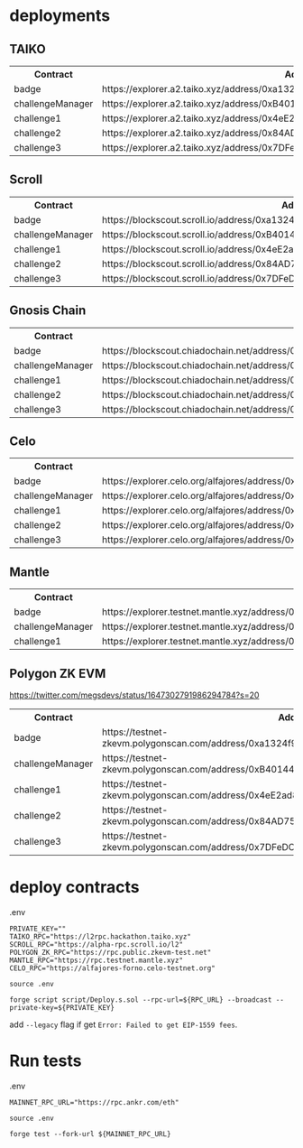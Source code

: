 # deployments

## TAIKO

<table>

<tr>
<th>Contract</th>
<th>Address</th>
</tr>

<tr>
<td>badge</td>
<td>https://explorer.a2.taiko.xyz/address/0xa1324f953e8e75a09593Ed7473722690cC624D54</td>
</tr>

<tr>
<td>challengeManager</td>
  
<td>https://explorer.a2.taiko.xyz/address/0xB40144707F71e3e132327F528263aFB0bA458821</td>
</tr>

<tr>
<td>challenge1</td>
<td>https://explorer.a2.taiko.xyz/address/0x4eE2ad8a12E6D5b272994bF2393aF5D0332Acc86</td>
</tr>

<tr>
<td>challenge2</td>
<td>https://explorer.a2.taiko.xyz/address/0x84AD75721aE069C3056d4577F687E51Da1F61a20</td>
</tr>

<tr>
<td>challenge3</td>
<td>https://explorer.a2.taiko.xyz/address/0x7DFeDC5D8376f2fC882d58dD4F64e8008024bAba</td>
</tr>

</table>

## Scroll

<table>

<tr>
<th>Contract</th>
<th>Address</th>
</tr>

<tr>
<td>badge</td>
<td>https://blockscout.scroll.io/address/0xa1324f953e8e75a09593Ed7473722690cC624D54</td>
</tr>

<tr>
<td>challengeManager</td>
<td>https://blockscout.scroll.io/address/0xB40144707F71e3e132327F528263aFB0bA458821</td>
</tr>

<tr>
<td>challenge1</td>
<td>https://blockscout.scroll.io/address/0x4eE2ad8a12E6D5b272994bF2393aF5D0332Acc86</td>
</tr>

<tr>
<td>challenge2</td>
<td>https://blockscout.scroll.io/address/0x84AD75721aE069C3056d4577F687E51Da1F61a20</td>
</tr>

<tr>
<td>challenge3</td>
<td>https://blockscout.scroll.io/address/0x7DFeDC5D8376f2fC882d58dD4F64e8008024bAba</td>
</tr>

</table>

## Gnosis Chain

<table>

<tr>
<th>Contract</th>
<th>Address</th>
</tr>

<tr>
<td>badge</td>
<td>https://blockscout.chiadochain.net/address/0xa1324f953e8e75a09593Ed7473722690cC624D54</td>
</tr>

<tr>
<td>challengeManager</td>
<td>https://blockscout.chiadochain.net/address/0xB40144707F71e3e132327F528263aFB0bA458821</td>
</tr>

<tr>
<td>challenge1</td>
<td>https://blockscout.chiadochain.net/address/0x4eE2ad8a12E6D5b272994bF2393aF5D0332Acc86</td>
</tr>

<tr>
<td>challenge2</td>
<td>https://blockscout.chiadochain.net/address/0x84AD75721aE069C3056d4577F687E51Da1F61a20</td>
</tr>

<tr>
<td>challenge3</td>
<td>https://blockscout.chiadochain.net/address/0x7DFeDC5D8376f2fC882d58dD4F64e8008024bAba</td>
</tr>

</table>

## Celo

<table>

<tr>
<th>Contract</th>
<th>Address</th>
</tr>

<tr>
<td>badge</td>
<td>https://explorer.celo.org/alfajores/address/0xa1324f953e8e75a09593Ed7473722690cC624D54</td>
</tr>

<tr>
<td>challengeManager</td>
<td>https://explorer.celo.org/alfajores/address/0xB40144707F71e3e132327F528263aFB0bA458821</td>
</tr>

<tr>
<td>challenge1</td>
<td>https://explorer.celo.org/alfajores/address/0x4eE2ad8a12E6D5b272994bF2393aF5D0332Acc86</td>
</tr>

<tr>
<td>challenge2</td>
<td>https://explorer.celo.org/alfajores/address/0x84AD75721aE069C3056d4577F687E51Da1F61a20</td>
</tr>

<tr>
<td>challenge3</td>
<td>https://explorer.celo.org/alfajores/address/0x7DFeDC5D8376f2fC882d58dD4F64e8008024bAba</td>
</tr>

</table>

## Mantle

<table>

<tr>
<th>Contract</th>
<th>Address</th>
</tr>

<tr>
<td>badge</td>
<td>https://explorer.testnet.mantle.xyz/address/0xa1324f953e8e75a09593Ed7473722690cC624D54</td>
</tr>

<tr>
<td>challengeManager</td>
<td>https://explorer.testnet.mantle.xyz/address/0x0792081C227E0F31CB11f5f3fE74eB9032d6afA1</td>
</tr>

<tr>
<td>challenge1</td>
<td>https://explorer.testnet.mantle.xyz/address/0xB40144707F71e3e132327F528263aFB0bA458821</td>
</tr>

</table>

## Polygon ZK EVM
https://twitter.com/megsdevs/status/1647302791986294784?s=20

<table>

<tr>
<th>Contract</th>
<th>Address</th>
</tr>

<tr>
<td>badge</td>
<td>https://testnet-zkevm.polygonscan.com/address/0xa1324f953e8e75a09593Ed7473722690cC624D54</td>
</tr>

<tr>
<td>challengeManager</td>
<td>https://testnet-zkevm.polygonscan.com/address/0xB40144707F71e3e132327F528263aFB0bA458821</td>
</tr>

<tr>
<td>challenge1</td>
<td>https://testnet-zkevm.polygonscan.com/address/0x4eE2ad8a12E6D5b272994bF2393aF5D0332Acc86</td>
</tr>

<tr>
<td>challenge2</td>
<td>https://testnet-zkevm.polygonscan.com/address/0x84AD75721aE069C3056d4577F687E51Da1F61a20</td>
</tr>

<tr>
<td>challenge3</td>
<td>https://testnet-zkevm.polygonscan.com/address/0x7DFeDC5D8376f2fC882d58dD4F64e8008024bAba</td>
</tr>

</table>


# deploy contracts
.env
```
PRIVATE_KEY=""
TAIKO_RPC="https://l2rpc.hackathon.taiko.xyz"
SCROLL_RPC="https://alpha-rpc.scroll.io/l2"
POLYGON_ZK_RPC="https://rpc.public.zkevm-test.net"
MANTLE_RPC="https://rpc.testnet.mantle.xyz"
CELO_RPC="https://alfajores-forno.celo-testnet.org"
```

```
source .env    
```

```
forge script script/Deploy.s.sol --rpc-url=${RPC_URL} --broadcast --private-key=${PRIVATE_KEY} 
```

add `--legacy` flag if get `Error: Failed to get EIP-1559 fees`.


# Run tests
.env
```
MAINNET_RPC_URL="https://rpc.ankr.com/eth"
```

```
source .env    
```

```
forge test --fork-url ${MAINNET_RPC_URL}
```
